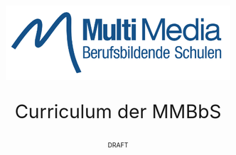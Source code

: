 
<div stylte="position: absolute;top: 50%;left: 50%;margin-right: 50%;transform: translate(-50%, -50%);">
    <img src="images/logo.png">
    <p style="text-align: center; font-size: 3em;">Curriculum der MMBbS</p>
    <p style="text-align: center; font-size: 1em;">DRAFT</p>
</div>
